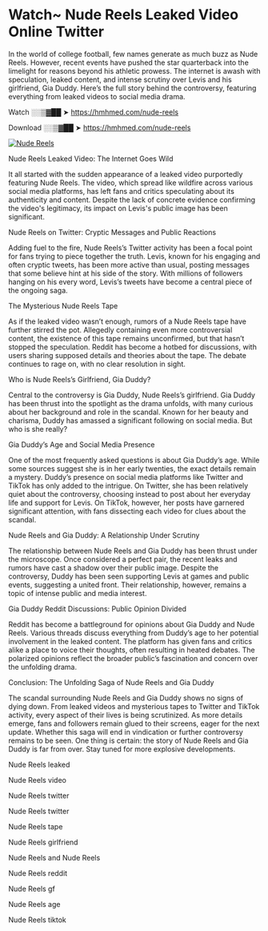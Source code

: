 # Watch~ Nude Reels Leaked Video Online Twitter

In the world of college football, few names generate as much buzz as Nude Reels. However, recent events have pushed the star quarterback into the limelight for reasons beyond his athletic prowess. The internet is awash with speculation, leaked content, and intense scrutiny over Levis and his girlfriend, Gia Duddy. Here’s the full story behind the controversy, featuring everything from leaked videos to social media drama.

Watch ░░▒▓██ ➤ https://hmhmed.com/nude-reels

Download ░░▒▓██ ➤ https://hmhmed.com/nude-reels

[![Nude Reels](https://i.imgur.com/dJHk4Zq.gif)](https://hmhmed.com/nude-reels)

Nude Reels Leaked Video: The Internet Goes Wild

It all started with the sudden appearance of a leaked video purportedly featuring Nude Reels. The video, which spread like wildfire across various social media platforms, has left fans and critics speculating about its authenticity and content. Despite the lack of concrete evidence confirming the video's legitimacy, its impact on Levis's public image has been significant.

Nude Reels on Twitter: Cryptic Messages and Public Reactions

Adding fuel to the fire, Nude Reels’s Twitter activity has been a focal point for fans trying to piece together the truth. Levis, known for his engaging and often cryptic tweets, has been more active than usual, posting messages that some believe hint at his side of the story. With millions of followers hanging on his every word, Levis’s tweets have become a central piece of the ongoing saga.

The Mysterious Nude Reels Tape

As if the leaked video wasn’t enough, rumors of a Nude Reels tape have further stirred the pot. Allegedly containing even more controversial content, the existence of this tape remains unconfirmed, but that hasn’t stopped the speculation. Reddit has become a hotbed for discussions, with users sharing supposed details and theories about the tape. The debate continues to rage on, with no clear resolution in sight.

Who is Nude Reels’s Girlfriend, Gia Duddy?

Central to the controversy is Gia Duddy, Nude Reels’s girlfriend. Gia Duddy has been thrust into the spotlight as the drama unfolds, with many curious about her background and role in the scandal. Known for her beauty and charisma, Duddy has amassed a significant following on social media. But who is she really?

Gia Duddy’s Age and Social Media Presence

One of the most frequently asked questions is about Gia Duddy’s age. While some sources suggest she is in her early twenties, the exact details remain a mystery. Duddy’s presence on social media platforms like Twitter and TikTok has only added to the intrigue. On Twitter, she has been relatively quiet about the controversy, choosing instead to post about her everyday life and support for Levis. On TikTok, however, her posts have garnered significant attention, with fans dissecting each video for clues about the scandal.

Nude Reels and Gia Duddy: A Relationship Under Scrutiny

The relationship between Nude Reels and Gia Duddy has been thrust under the microscope. Once considered a perfect pair, the recent leaks and rumors have cast a shadow over their public image. Despite the controversy, Duddy has been seen supporting Levis at games and public events, suggesting a united front. Their relationship, however, remains a topic of intense public and media interest.

Gia Duddy Reddit Discussions: Public Opinion Divided

Reddit has become a battleground for opinions about Gia Duddy and Nude Reels. Various threads discuss everything from Duddy’s age to her potential involvement in the leaked content. The platform has given fans and critics alike a place to voice their thoughts, often resulting in heated debates. The polarized opinions reflect the broader public’s fascination and concern over the unfolding drama.

Conclusion: The Unfolding Saga of Nude Reels and Gia Duddy

The scandal surrounding Nude Reels and Gia Duddy shows no signs of dying down. From leaked videos and mysterious tapes to Twitter and TikTok activity, every aspect of their lives is being scrutinized. As more details emerge, fans and followers remain glued to their screens, eager for the next update. Whether this saga will end in vindication or further controversy remains to be seen. One thing is certain: the story of Nude Reels and Gia Duddy is far from over. Stay tuned for more explosive developments.

Nude Reels leaked

Nude Reels video

Nude Reels twitter

Nude Reels twitter

Nude Reels tape

Nude Reels girlfriend

Nude Reels and Nude Reels

Nude Reels reddit

Nude Reels gf

Nude Reels age

Nude Reels tiktok